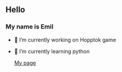 ## Hello
### My name is Emil

- 🔭 I’m currently working on Hopptok game
- 🌱 I’m currently learning python

  [My page](https://ewajda.github.io/)


